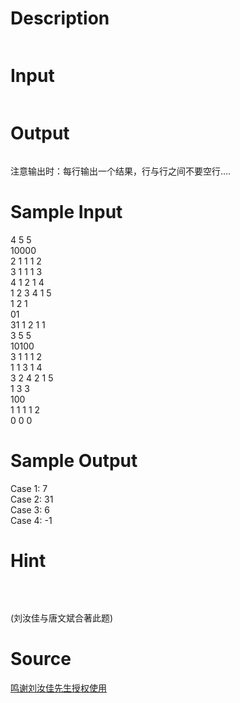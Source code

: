 
# Description

<div class="content"><p><img border="0" src="/source/bzoj/1955/img/aHR0cHM6Ly9seWRzeS5jb20vSnVkZ2VPbmxpbmUvaW1hZ2VzLzE5NTVfMS5qcGc=.jpg" alt=""/></p></div>

# Input

<div class="content"><p><img border="0" src="/source/bzoj/1955/img/aHR0cHM6Ly9seWRzeS5jb20vSnVkZ2VPbmxpbmUvaW1hZ2VzLzE5NTVfMi5qcGc=.jpg" alt=""/></p></div>

# Output

<div class="content"><p><img border="0" src="/source/bzoj/1955/img/aHR0cHM6Ly9seWRzeS5jb20vSnVkZ2VPbmxpbmUvaW1hZ2VzLzE5NTVfMy5qcGc=.jpg" alt=""/></p>
<p>注意输出时：每行输出一个结果，行与行之间不要空行....</p></div>

# Sample Input

<div class="content"><span class="sampledata">4 5 5 <br/>
10000 <br/>
2 1 1 1 2 <br/>
3 1 1 1 3 <br/>
4 1 2 1 4 <br/>
1 2 3 4 1 5 <br/>
1 2 1 <br/>
01 <br/>
31 1 2 1 1 <br/>
3 5 5 <br/>
10100 <br/>
3 1 1 1 2 <br/>
1 1 3 1 4 <br/>
3 2 4 2 1 5 <br/>
1 3 3 <br/>
100 <br/>
1 1 1 1 2 <br/>
0 0 0 </span></div>

# Sample Output

<div class="content"><span class="sampledata">Case 1: 7  <br/>
Case 2: 31<br/>
Case 3: 6<br/>
Case 4: -1 </span></div>

# Hint

<div class="content"><p></p><p><img border="0" src="/source/bzoj/1955/img/aHR0cHM6Ly9seWRzeS5jb20vSnVkZ2VPbmxpbmUvaW1hZ2VzLzE5NTVfNC5qcGc=.jpg" alt=""/></p><br/>
<p>(刘汝佳与唐文斌合著此题)</p><p></p></div>

# Source

<div class="content"><p><a href="problemset.php?search=鸣谢刘汝佳先生授权使用">鸣谢刘汝佳先生授权使用</a></p></div>

